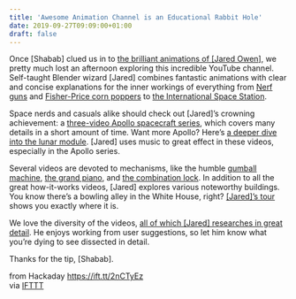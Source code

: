 ```yaml
---
title: 'Awesome Animation Channel is an Educational Rabbit Hole'
date: 2019-09-27T09:09:00+01:00
draft: false
---
```


Once \[Shabab\] clued us in to [the brilliant animations of \[Jared Owen\]](https://www.youtube.com/user/captainranic), we pretty much lost an afternoon exploring this incredible YouTube channel. Self-taught Blender wizard \[Jared\] combines fantastic animations with clear and concise explanations for the inner workings of everything from [Nerf guns](https://www.youtube.com/watch?v=N8JpePwvuHw) and [Fisher-Price corn poppers](https://www.youtube.com/watch?v=SK-_JlxdGfk) to [the International Space Station](https://www.youtube.com/watch?v=oLrOnEmy_GA).

Space nerds and casuals alike should check out \[Jared\]’s crowning achievement: a [three-video Apollo spacecraft series](https://www.youtube.com/watch?list=PLgVMn8k8t5JNRHrfd58sHHh0mbsPS7m_9&v=8dpkmUjJ8xU), which covers many details in a short amount of time. Want more Apollo? Here’s [a deeper dive into the lunar module](https://www.youtube.com/watch?v=oX8-IXdABuc). \[Jared\] uses music to great effect in these videos, especially in the Apollo series.

Several videos are devoted to mechanisms, like the humble [gumball machine](https://www.youtube.com/watch?v=Q3ZeUNDg4fQ), [the grand piano](https://www.youtube.com/watch?v=NDvS2V7HbnY), and [the combination lock](https://www.youtube.com/watch?v=sftkP4CjjZs). In addition to all the great how-it-works videos, \[Jared\] explores various noteworthy buildings. You know there’s a bowling alley in the White House, right? [\[Jared\]’s tour](https://www.youtube.com/watch?v=BW6hxlThB_o) shows you exactly where it is.

We love the diversity of the videos, [all of which \[Jared\] researches in great detail](https://www.blendernation.com/2018/11/19/meet-the-artist-jared-owen/). He enjoys working from user suggestions, so let him know what you’re dying to see dissected in detail.

Thanks for the tip, \[Shabab\].

  
  
from Hackaday https://ift.tt/2nCTyEz  
via [IFTTT](https://ifttt.com/?ref=da&site=blogger)